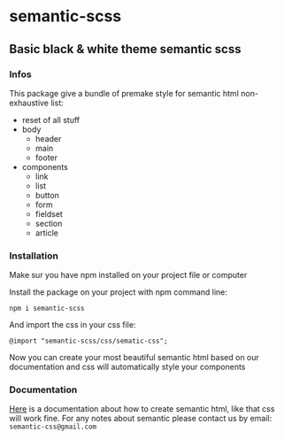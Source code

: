 # semantic-scss
## Basic black & white theme semantic scss
### Infos
This package give a bundle of premake style for semantic html
non-exhaustive list:
* reset of all stuff
* body
  * header
  * main
  * footer
* components
  * link
  * list
  * button
  * form
  * fieldset
  * section
  * article

### Installation
Make sur you have npm installed on your project file or computer

Install the package on your project with npm command line:

`npm i semantic-scss`

And import the css in your css file:

`@import "semantic-scss/css/sematic-css";`

Now you can create your most beautiful semantic html based on our documentation and css will automatically style your components

### Documentation

[Here](https://robinthijsen.github.io/semantic-scss/) is a documentation about how to create semantic html, like that css will work fine.
For any notes about semantic please contact us by email: `semantic-css@gmail.com`
